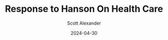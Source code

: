 ---
layout: podcast
title: "Response to Hanson On Health Care"
author: Scott Alexander
description: https://www.astralcodexten.com/p/response-to-hanson-on-health-care
date: 2024-04-30
length: 7401813
duration: 1850
guid: response-to-hanson-on-health-care
---